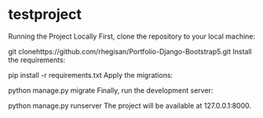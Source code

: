 # testproject
Running the Project Locally
First, clone the repository to your local machine:

git clonehttps://github.com/rhegisan/Portfolio-Django-Bootstrap5.git
Install the requirements:

pip install -r requirements.txt
Apply the migrations:

python manage.py migrate
Finally, run the development server:

python manage.py runserver
The project will be available at 127.0.0.1:8000.
